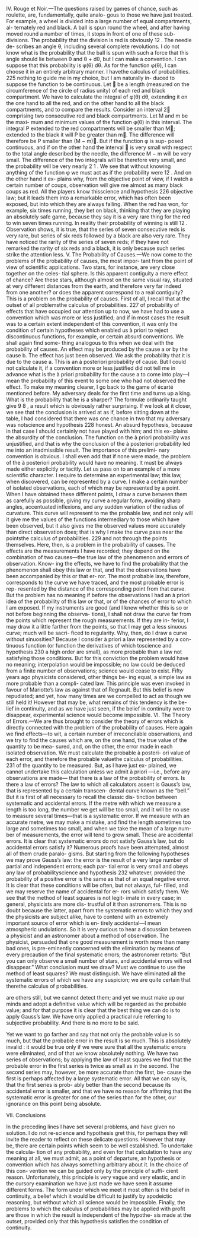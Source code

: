 IV. Rouge et Noir.—The questions raised by games of
chance, such as roulette, are, fundamentally, quite analo-
gous to those we have just treated. For example, a wheel
is divided into a large number of equal compartments, al-
ternately red and black. A ball is spun round the wheel,
and after having moved round a number of times, it stops
in front of one of these sub-divisions. The probability
that the division is red is obviously 12 . The needle de-
scribes an angle θ, including several complete revolutions.
I do not know what is the probability that the ball is
spun with such a force that this angle should lie between
θ and θ + dθ, but I can make a convention. I can suppose
that this probability is φ(θ) dθ. As for the function φ(θ),
I can choose it in an entirely arbitrary manner. I havethe calculus of probabilities.
225
nothing to guide me in my choice, but I am naturally in-
duced to suppose the function to be continuous. Let  be
a length (measured on the circumference of the circle of
radius unity) of each red and black compartment. We
have to calculate the integral of φ(θ) dθ, extending it on
the one hand to all the red, and on the other hand to
all the black compartments, and to compare the results.
Consider an interval 2 comprising two consecutive red
and black compartments. Let M and m be the maxi-
mum and minimum values of the function φ(θ) in this
interval. The integral P extended to the red compartments
will be smaller than
M; extended to the black it will
P
be greater than
m.
The difference will therefore be
P
smaller than (M − m). But if the function φ is sup-
posed continuous, and if on the other hand the interval 
is very small with respect to the total angle described by
the needle, the difference M − m will be very small. The
difference of the two integrals will be therefore very small,
and the probability will be very nearly 2 1 . We see that
without knowing anything of the function φ we must act
as if the probability were 12 . And on the other hand it ex-
plains why, from the objective point of view, if I watch a
certain number of coups, observation will give me almost
as many black coups as red. All the players know thisscience and hypothesis
226
objective law; but it leads them into a remarkable error,
which has often been exposed, but into which they are
always falling. When the red has won, for example, six
times running, they bet on black, thinking that they are
playing an absolutely safe game, because they say it is a
very rare thing for the red to win seven times running. In
reality their probability of winning is still 12 . Observation
shows, it is true, that the series of seven consecutive reds
is very rare, but series of six reds followed by a black are
also very rare. They have noticed the rarity of the series
of seven reds; if they have not remarked the rarity of six
reds and a black, it is only because such series strike the
attention less.
V. The Probability of Causes.—We now come to the
problems of the probability of causes, the most impor-
tant from the point of view of scientific applications. Two
stars, for instance, are very close together on the celes-
tial sphere. Is this apparent contiguity a mere effect of
chance? Are these stars, although almost on the same
visual ray, situated at very different distances from the
earth, and therefore very far indeed from one another? or
does the apparent correspond to a real contiguity? This
is a problem on the probability of causes.
First of all, I recall that at the outset of all problemsthe calculus of probabilities.
227
of probability of effects that have occupied our attention
up to now, we have had to use a convention which was
more or less justified; and if in most cases the result was
to a certain extent independent of this convention, it was
only the condition of certain hypotheses which enabled
us à priori to reject discontinuous functions, for example,
or certain absurd conventions. We shall again find some-
thing analogous to this when we deal with the probability
of causes. An effect may be produced by the cause a or
by the cause b. The effect has just been observed. We
ask the probability that it is due to the cause a. This
is an à posteriori probability of cause. But I could not
calculate it, if a convention more or less justified did not
tell me in advance what is the à priori probability for
the cause a to come into play—I mean the probability of
this event to some one who had not observed the effect.
To make my meaning clearer, I go back to the game of
écarté mentioned before. My adversary deals for the first
time and turns up a king. What is the probability that
he is a sharper? The formulæ ordinarily taught give 9 8 ,
a result which is obviously rather surprising. If we look
at it closer, we see that the conclusion is arrived at as if,
before sitting down at the table, I had considered that
there was one chance in two that my adversary was notscience and hypothesis
228
honest. An absurd hypothesis, because in that case I
should certainly not have played with him; and this ex-
plains the absurdity of the conclusion. The function on
the à priori probability was unjustified, and that is why
the conclusion of the à posteriori probability led me into
an inadmissible result. The importance of this prelimi-
nary convention is obvious. I shall even add that if none
were made, the problem of the à posteriori probability
would have no meaning. It must be always made either
explicitly or tacitly.
Let us pass on to an example of a more scientific
character. I require to determine an experimental law;
this law, when discovered, can be represented by a curve.
I make a certain number of isolated observations, each
of which may be represented by a point. When I have
obtained these different points, I draw a curve between
them as carefully as possible, giving my curve a regular
form, avoiding sharp angles, accentuated inflexions, and
any sudden variation of the radius of curvature. This
curve will represent to me the probable law, and not only
will it give me the values of the functions intermediary to
those which have been observed, but it also gives me the
observed values more accurately than direct observation
does; that is why I make the curve pass near the pointsthe calculus of probabilities.
229
and not through the points themselves.
Here, then, is a problem in the probability of causes.
The effects are the measurements I have recorded; they
depend on the combination of two causes—the true law
of the phenomenon and errors of observation. Know-
ing the effects, we have to find the probability that the
phenomenon shall obey this law or that, and that the
observations have been accompanied by this or that er-
ror. The most probable law, therefore, corresponds to the
curve we have traced, and the most probable error is rep-
resented by the distance of the corresponding point from
that curve. But the problem has no meaning if before
the observations I had an à priori idea of the probability
of this law or that, or of the chances of error to which
I am exposed. If my instruments are good (and I knew
whether this is so or not before beginning the observa-
tions), I shall not draw the curve far from the points
which represent the rough measurements. If they are in-
ferior, I may draw it a little farther from the points, so
that I may get a less sinuous curve; much will be sacri-
ficed to regularity.
Why, then, do I draw a curve without sinuosities?
Because I consider à priori a law represented by a con-
tinuous function (or function the derivatives of which toscience and hypothesis
230
a high order are small), as more probable than a law not
satisfying those conditions. But for this conviction the
problem would have no meaning; interpolation would be
impossible; no law could be deduced from a finite number
of observations; science would cease to exist.
Fifty years ago physicists considered, other things be-
ing equal, a simple law as more probable than a compli-
cated law. This principle was even invoked in favour
of Mariotte’s law as against that of Regnault. But this
belief is now repudiated; and yet, how many times are
we compelled to act as though we still held it! However
that may be, what remains of this tendency is the be-
lief in continuity, and as we have just seen, if the belief in
continuity were to disappear, experimental science would
become impossible.
VI. The Theory of Errors.—We are thus brought to
consider the theory of errors which is directly connected
with the problem of the probability of causes. Here again
we find effects—to wit, a certain number of irreconcilable
observations, and we try to find the causes which are, on
the one hand, the true value of the quantity to be mea-
sured, and, on the other, the error made in each isolated
observation. We must calculate the probable à posteri-
ori value of each error, and therefore the probable valuethe calculus of probabilities.
231
of the quantity to be measured. But, as I have just ex-
plained, we cannot undertake this calculation unless we
admit à priori —i.e., before any observations are made—
that there is a law of the probability of errors. Is there
a law of errors? The law to which all calculators assent
is Gauss’s law, that is represented by a certain transcen-
dental curve known as the “bell.”
But it is first of all necessary to recall the classic dis-
tinction between systematic and accidental errors. If the
metre with which we measure a length is too long, the
number we get will be too small, and it will be no use to
measure several times—that is a systematic error. If we
measure with an accurate metre, we may make a mistake,
and find the length sometimes too large and sometimes
too small, and when we take the mean of a large num-
ber of measurements, the error will tend to grow small.
These are accidental errors.
It is clear that systematic errors do not satisfy Gauss’s
law, but do accidental errors satisfy it? Numerous proofs
have been attempted, almost all of them crude paralo-
gisms. But starting from the following hypotheses we
may prove Gauss’s law: the error is the result of a very
large number of partial and independent errors; each par-
tial error is very small and obeys any law of probabilityscience and hypothesis
232
whatever, provided the probability of a positive error is
the same as that of an equal negative error. It is clear
that these conditions will be often, but not always, ful-
filled, and we may reserve the name of accidental for er-
rors which satisfy them.
We see that the method of least squares is not legit-
imate in every case; in general, physicists are more dis-
trustful of it than astronomers. This is no doubt because
the latter, apart from the systematic errors to which
they and the physicists are subject alike, have to contend
with an extremely important source of error which is en-
tirely accidental—I mean atmospheric undulations. So it
is very curious to hear a discussion between a physicist
and an astronomer about a method of observation. The
physicist, persuaded that one good measurement is worth
more than many bad ones, is pre-eminently concerned
with the elimination by means of every precaution of the
final systematic errors; the astronomer retorts: “But you
can only observe a small number of stars, and accidental
errors will not disappear.”
What conclusion must we draw? Must we continue to
use the method of least squares? We must distinguish.
We have eliminated all the systematic errors of which
we have any suspicion; we are quite certain that therethe calculus of probabilities.

are others still, but we cannot detect them; and yet we
must make up our minds and adopt a definitive value
which will be regarded as the probable value; and for
that purpose it is clear that the best thing we can do is
to apply Gauss’s law. We have only applied a practical
rule referring to subjective probability. And there is no
more to be said.

Yet we want to go farther and say that not only the
probable value is so much, but that the probable error in
the result is so much. This is absolutely invalid : it would
be true only if we were sure that all the systematic errors
were eliminated, and of that we know absolutely nothing.
We have two series of observations; by applying the law
of least squares we find that the probable error in the
first series is twice as small as in the second. The second
series may, however, be more accurate than the first, be-
cause the first is perhaps affected by a large systematic
error. All that we can say is, that the first series is prob-
ably better than the second because its accidental error
is smaller, and that we have no reason for affirming that
the systematic error is greater for one of the series than
for the other, our ignorance on this point being absolute.


VII. Conclusions


In the preceding lines I have set several problems, and have given no solution. I do not re-science and hypothesis gret this, for perhaps they will invite the reader to reflect
on these delicate questions.
However that may be, there are certain points which
seem to be well established. To undertake the calcula-
tion of any probability, and even for that calculation to
have any meaning at all, we must admit, as a point of
departure, an hypothesis or convention which has always
something arbitrary about it. In the choice of this con-
vention we can be guided only by the principle of suffi-
cient reason. Unfortunately, this principle is very vague
and very elastic, and in the cursory examination we have
just made we have seen it assume different forms. The
form under which we meet it most often is the belief in
continuity, a belief which it would be difficult to justify
by apodeictic reasoning, but without which all science
would be impossible. Finally, the problems to which the
calculus of probabilities may be applied with profit are
those in which the result is independent of the hypothe-
sis made at the outset, provided only that this hypothesis
satisfies the condition of continuity.
